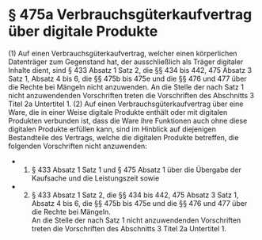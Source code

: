 # § 475a Verbrauchsgüterkaufvertrag über digitale Produkte
(1) Auf einen Verbrauchsgüterkaufvertrag, welcher einen körperlichen Datenträger zum Gegenstand hat, der ausschließlich als Träger digitaler Inhalte dient, sind § 433 Absatz 1 Satz 2, die §§ 434 bis 442, 475 Absatz 3 Satz 1, Absatz 4 bis 6, die §§ 475b bis 475e und die §§ 476 und 477 über die Rechte bei Mängeln nicht anzuwenden. An die Stelle der nach Satz 1 nicht anzuwendenden Vorschriften treten die Vorschriften des Abschnitts 3 Titel 2a Untertitel 1.
(2) Auf einen Verbrauchsgüterkaufvertrag über eine Ware, die in einer Weise digitale Produkte enthält oder mit digitalen Produkten verbunden ist, dass die Ware ihre Funktionen auch ohne diese digitalen Produkte erfüllen kann, sind im Hinblick auf diejenigen Bestandteile des Vertrags, welche die digitalen Produkte betreffen, die folgenden Vorschriften nicht anzuwenden:
* 1. § 433 Absatz 1 Satz 1 und § 475 Absatz 1 über die Übergabe der Kaufsache und die Leistungszeit sowie
* 2. § 433 Absatz 1 Satz 2, die §§ 434 bis 442, 475 Absatz 3 Satz 1, Absatz 4 bis 6, die §§ 475b bis 475e und die §§ 476 und 477 über die Rechte bei Mängeln.  
An die Stelle der nach Satz 1 nicht anzuwendenden Vorschriften treten die Vorschriften des Abschnitts 3 Titel 2a Untertitel 1.